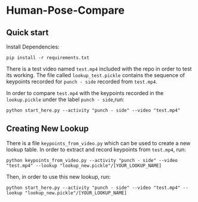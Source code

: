 # Human-Pose-Compare

## Quick start 
Install Dependencies:
```
pip install -r requirements.txt
```
There is a test video named ```test.mp4``` included with the repo in order to test its working. 
The file called ```lookup_test.pickle``` contains the sequence of keypoints recorded for ```punch - side``` recorded from ```test.mp4```.

In order to compare ```test.mp4``` with the keypoints recorded in the ```lookup.pickle``` under the label ```punch - side```,run:
```
python start_here.py --activity "punch - side" --video "test.mp4"
```
## Creating New Lookup

There is a file ```keypoints_from_video.py``` which can be used to create a new lookup table. In order to extract and record keypoints from ```test.mp4```, run:
```
python keypoints_from_video.py --activity "punch - side" --video "test.mp4" --lookup "lookup_new.pickle"/[YOUR_LOOKUP_NAME]
```
Then, in order to use this new lookup, run:
```
python start_here.py --activity "punch - side" --video "test.mp4" --lookup "lookup_new.pickle"/[YOUR_LOOKUP_NAME]
```
